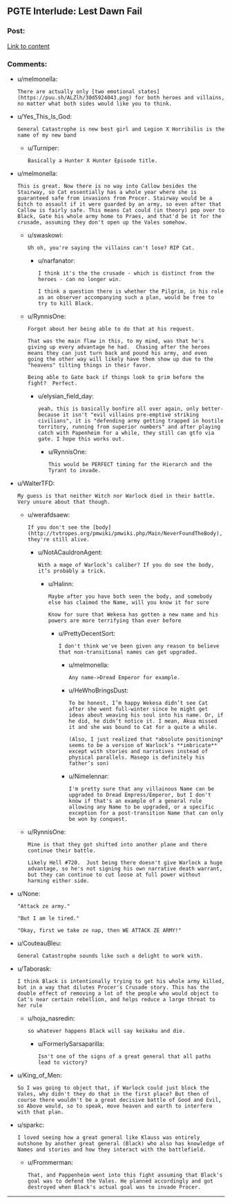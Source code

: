 ## PGTE Interlude: Lest Dawn Fail

### Post:

[Link to content](https://practicalguidetoevil.wordpress.com/2018/06/25/interlude-lest-dawn-fail/)

### Comments:

- u/melmonella:
  ```
  There are actually only [two emotional states](https://puu.sh/ALZlh/30d5924043.png) for both heroes and villains, no matter what both sides would like you to think.
  ```

- u/Yes_This_Is_God:
  ```
  General Catastrophe is new best girl and Legion X Horribilis is the name of my new band
  ```

  - u/Turniper:
    ```
    Basically a Hunter X Hunter Episode title.
    ```

- u/melmonella:
  ```
  This is great. Now there is no way into Callow besides the Stairway, so Cat essentially has a whole year where she is guaranteed safe from invasions from Procer. Stairway would be a bitch to assault if it were guarded by an army, so even after that Callow is fairly safe. This means Cat could (in theory) pop over to Black, Gate his whole army home to Praes, and that'd be it for the crusade, assuming they don't open up the Vales somehow.
  ```

  - u/swaskowi:
    ```
    Uh oh, you're saying the villains can't lose? RIP Cat.
    ```

    - u/narfanator:
      ```
      I think it's the the crusade - which is distinct from the heroes - can no longer win.

      I think a question there is whether the Pilgrim, in his role as an observer accompanying such a plan, would be free to try to kill Black.
      ```

  - u/RynnisOne:
    ```
    Forgot about her being able to do that at his request.

    That was the main flaw in this, to my mind, was that he's giving up every advantage he had.  Chasing after the heroes means they can just turn back and pound his army, and even going the other way will likely have them show up due to the "heavens" tilting things in their favor.

    Being able to Gate back if things look to grim before the fight?  Perfect.
    ```

    - u/elysian_field_day:
      ```
      yeah, this is basically bonfire all over again, only better- because it isn't "evil villains pre-emptive striking civilians", it is "defending army getting trapped in hostile territory, running from superior numbers" and after playing catch with Papenheim for a while, they still can gtfo via gate. I hope this works out.
      ```

      - u/RynnisOne:
        ```
        This would be PERFECT timing for the Hierarch and the Tyrant to invade.
        ```

- u/WalterTFD:
  ```
  My guess is that neither Witch nor Warlock died in their battle.  Very unsure about that though.
  ```

  - u/werafdsaew:
    ```
    If you don't see the [body](http://tvtropes.org/pmwiki/pmwiki.php/Main/NeverFoundTheBody), they're still alive.
    ```

    - u/NotACauldronAgent:
      ```
      With a mage of Warlock’s caliber? If you do see the body, it’s probably a trick.
      ```

      - u/Halinn:
        ```
        Maybe after you have both seen the body, and somebody else has claimed the Name, will you know it for sure

        Know for sure that Wekesa has gotten a new name and his powers are more terrifying than ever before
        ```

        - u/PrettyDecentSort:
          ```
          I don't think we've been given any reason to believe that non-transitional names can get upgraded.
          ```

          - u/melmonella:
            ```
            Any name->Dread Emperor for example.
            ```

          - u/HeWhoBringsDust:
            ```
            To be honest, I’m happy Wekesa didn’t see Cat after she went full-winter since he might get ideas about weaving his soul into his name. Or, if he did, he didn’t notice it. I mean, Akua missed it and she was bound to Cat for a quite a while.

            (Also, I just realized that *absolute positioning* seems to be a version of Warlock’s **imbricate** except with stories and narratives instead of physical parallels. Masego is definitely his father’s son)
            ```

          - u/Nimelennar:
            ```
            I'm pretty sure that any villainous Name can be upgraded to Dread Empress/Emperor, but I don't know if that's an example of a general rule allowing any Name to be upgraded, or a specific exception for a post-transition Name that can only be won by conquest.
            ```

  - u/RynnisOne:
    ```
    Mine is that they got shifted into another plane and there continue their battle.

    Likely Hell #720.  Just being there doesn't give Warlock a huge advantage, so he's not signing his own narrative death warrant, but they can continue to cut loose at full power without harming either side.
    ```

- u/None:
  ```
  "Attack ze army."

  "But I am le tired."

  "Okay, first we take ze nap, then WE ATTACK ZE ARMY!"
  ```

- u/CouteauBleu:
  ```
  General Catastrophe sounds like such a delight to work with.
  ```

- u/Taborask:
  ```
  I think Black is intentionally trying to get his whole army killed, but in a way that dilutes Procer's Crusade story. This has the double effect of removing a lot of the people who would object to Cat's near certain rebellion, and helps reduce a large threat to her rule
  ```

  - u/hoja_nasredin:
    ```
    so whatever happens Black will say keikaku and die.
    ```

    - u/FormerlySarsaparilla:
      ```
      Isn't one of the signs of a great general that all paths lead to victory?
      ```

- u/King_of_Men:
  ```
  So I was going to object that, if Warlock could just block the Vales, why didn't they do that in the first place? But then of course there wouldn't be a great decisive battle of Good and Evil, so Above would, so to speak, move heaven and earth to interfere with that plan.
  ```

- u/sparkc:
  ```
  I loved seeing how a great general like Klauss was entirely outshone by another great general (Black) who also has knowledge of Names and stories and how they interact with the battlefield.
  ```

  - u/Frommerman:
    ```
    That, and Pappenheim went into this fight assuming that Black's goal was to defend the Vales. He planned accordingly and got destroyed when Black's actual goal was to invade Procer.
    ```

---

